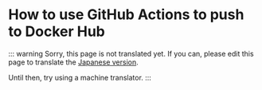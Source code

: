 # How to use GitHub Actions to push to Docker Hub
::: warning
Sorry, this page is not translated yet. If you can, please edit this page to translate the [Japanese version](/docs/admin/push-docker-hub.md).

Until then, try using a machine translator.
:::